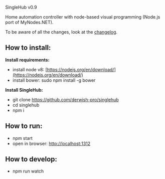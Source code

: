 
SingleHub v0.9

Home automation controller with node-based visual programming (Node.js port of MyNodes.NET).

To be aware of all the changes, look at the [changelog](https://github.com/derwish-pro/singlehub/blob/master/CHANGELOG.md).


**How to install:**
-------------------

**Install requirements:**

- install node v8: [https://nodejs.org/en/download/](https://nodejs.org/en/download/)
- install bower: sudo npm install -g bower

**Install SingleHub:**

- git clone https://github.com/derwish-pro/singlehub
- cd singlehub
- npm i


**How to run:**
-------------------

- npm start
- open in browser: [http://localhost:1312](http://localhost:1312)


**How to develop:**
-------------------

- npm run watch
